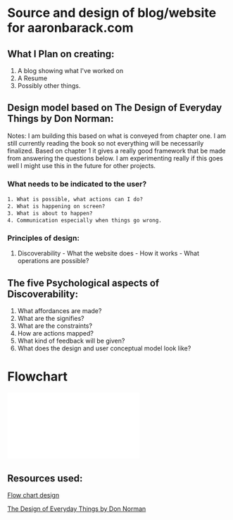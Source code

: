 # Source and design of blog/website for aaronbarack.com


## What I Plan on creating:
1. A blog showing what I've worked on
2. A Resume
3. Possibly other things.

## Design model based on The Design of Everyday Things by Don Norman:

Notes: I am building this based on what is conveyed from chapter one. I am still currently reading the book so not everything will be necessarily finalized. Based on chapter 1 it gives a really good framework that be made from answering the questions below. I am experimenting really if this goes well I might use this in the future for other projects.

### What needs to be indicated to the user?
    1. What is possible, what actions can I do?
    2. What is happening on screen?
    3. What is about to happen?
    4. Communication especially when things go wrong.

### Principles of design:
  1. Discoverability
    - What the website does
    - How it works
    - What operations are possible?

## The five Psychological aspects of Discoverability:
  1. What affordances are made?
  2. What are the signifies?
  3. What are the constraints?
  4. How are actions mapped?
  5. What kind of feedback will be given?
  6. What does the design and user conceptual model look like?


# Flowchart
![conceptual chart of design](./src/flowchart.pdf)

## Resources used:
[Flow chart design](https://www.youtube.com/watch?v=LoBC8zIB-3k)

  [The Design of Everyday Things by Don Norman](https://www.sunyoungkim.org/class/old/hci_f18/pdf/The-Design-of-Everyday-Things-Revised-and-Expanded-Edition.pdf)
